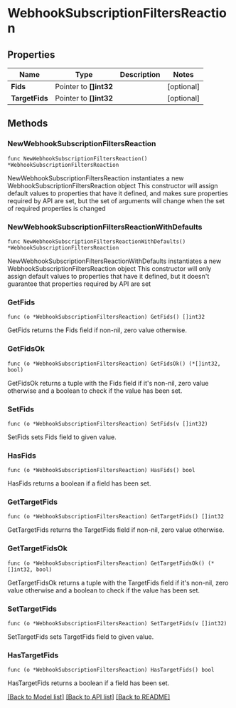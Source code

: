 # WebhookSubscriptionFiltersReaction

## Properties

Name | Type | Description | Notes
------------ | ------------- | ------------- | -------------
**Fids** | Pointer to **[]int32** |  | [optional] 
**TargetFids** | Pointer to **[]int32** |  | [optional] 

## Methods

### NewWebhookSubscriptionFiltersReaction

`func NewWebhookSubscriptionFiltersReaction() *WebhookSubscriptionFiltersReaction`

NewWebhookSubscriptionFiltersReaction instantiates a new WebhookSubscriptionFiltersReaction object
This constructor will assign default values to properties that have it defined,
and makes sure properties required by API are set, but the set of arguments
will change when the set of required properties is changed

### NewWebhookSubscriptionFiltersReactionWithDefaults

`func NewWebhookSubscriptionFiltersReactionWithDefaults() *WebhookSubscriptionFiltersReaction`

NewWebhookSubscriptionFiltersReactionWithDefaults instantiates a new WebhookSubscriptionFiltersReaction object
This constructor will only assign default values to properties that have it defined,
but it doesn't guarantee that properties required by API are set

### GetFids

`func (o *WebhookSubscriptionFiltersReaction) GetFids() []int32`

GetFids returns the Fids field if non-nil, zero value otherwise.

### GetFidsOk

`func (o *WebhookSubscriptionFiltersReaction) GetFidsOk() (*[]int32, bool)`

GetFidsOk returns a tuple with the Fids field if it's non-nil, zero value otherwise
and a boolean to check if the value has been set.

### SetFids

`func (o *WebhookSubscriptionFiltersReaction) SetFids(v []int32)`

SetFids sets Fids field to given value.

### HasFids

`func (o *WebhookSubscriptionFiltersReaction) HasFids() bool`

HasFids returns a boolean if a field has been set.

### GetTargetFids

`func (o *WebhookSubscriptionFiltersReaction) GetTargetFids() []int32`

GetTargetFids returns the TargetFids field if non-nil, zero value otherwise.

### GetTargetFidsOk

`func (o *WebhookSubscriptionFiltersReaction) GetTargetFidsOk() (*[]int32, bool)`

GetTargetFidsOk returns a tuple with the TargetFids field if it's non-nil, zero value otherwise
and a boolean to check if the value has been set.

### SetTargetFids

`func (o *WebhookSubscriptionFiltersReaction) SetTargetFids(v []int32)`

SetTargetFids sets TargetFids field to given value.

### HasTargetFids

`func (o *WebhookSubscriptionFiltersReaction) HasTargetFids() bool`

HasTargetFids returns a boolean if a field has been set.


[[Back to Model list]](../README.md#documentation-for-models) [[Back to API list]](../README.md#documentation-for-api-endpoints) [[Back to README]](../README.md)


